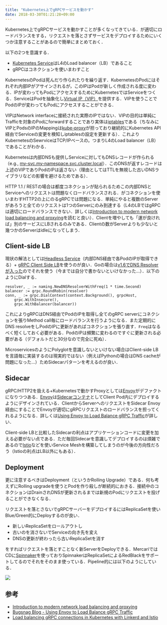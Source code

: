 ```yaml
---
title: "Kubernetes上でgRPCサービスを動かす"
date: 2018-03-30T01:21:28+09:00
---
```


Kubernetes上でgRPCサービスを動かすことが多くなってきている．が適切にロードバランスをする，リクエストを落とさずサービスをデプロイするためにいくつか注意することがあるので簡単にまとめておく．

以下の2つを意識する．

- [Kubernetes Service](https://kubernetes.io/docs/concepts/services-networking/service/)はL4のLoad balancer（LB）であること
- gRPCはコネクションを使いまわすこと

KubernetesのPodは死んだり作られたりを繰り返す．KubernetesのPodにはそれぞれ内部IPがアサインされるが，このIPはPodが新しく作成される度に変わる．IPが変わってもPodにアクセスするためにKubernetesではServiceをつくる．ServiceはPodを抽象化し[Virtual IP（VIP）](https://blog.openshift.com/kubernetes-services-by-example/)を提供する．VIPを使うことでPodのIPが変わってもPodにアクセスすることができる．

VIPはNetwork interfaceに接続された実際のIPではない．VIPの目的は単純にTrafficを対象のPodにforwardすることであり実体は[iptables](https://wiki.centos.org/HowTos/Network/IPTables)である（ちなみにVIPとPodsのIPのMappingは[kube-proxy](https://kubernetes.io/docs/reference/generated/kube-proxy/)が担っており継続的にKubernetes API経由でServiceの変更を検知しiptablesの設定を更新する）．これよりKubernetesのSewrviceはTCP/IPベースの，つまりL4のLoad balancer（LB）であることがわかる．

Kubernetesは内部DNSも提供しServiceに対してもDNSレコードが作られる（e.g., [my-svc.my-namespace.svc.cluster.local](my-svc.my-namespace.svc.cluste.local)）．このDNSが返すレコードは上述のVIPでありPodのIPは返さない（理由としてはTTLを無視した古いDNSライブラリなどの影響を避けるためである）．

HTTP 1.1 / RESTの場合は都度コネクションが貼られるためこの内部DNSとServiceへのリクエストは問題なくロードバランスされる．がコネクションを使いまわすHTTP2の上にのるgRPCでは問題になる．単純にやると複数のServerがあろうと全てのリクエストは1つのServerにのみ到達する（L4のLBではgRPCは適切にロードバランスできない．詳しくは[Introduction to modern network load balancing and proxying]( https://blog.envoyproxy.io/introduction-to-modern-network-load-balancing-and-proxying-a57f6ff80236)を読むと良い）．Clientを増やしても「運が良ければ」別のサービスにLBされるのみである．Clientの数がServerよりも少ないと幾つかのServerはidleになってしまう．

## Client-side LB

現状の解法としては[Headless Service](https://kubernetes.io/docs/concepts/services-networking/service/#headless-services)（内部DNS経由で各PodのIPが取得できる）+ [gRPC Client Side LB](https://github.com/grpc/grpc/blob/master/doc/load-balancing.md)を使うのが良い．Goの場合は[v1.6でDNS Resolverが入った](https://github.com/grpc/grpc-go/releases/tag/v1.6.0)のでそれを使う（今までは自分で書かないといけなかった...）．以下のようにDialする．

```
resolver, _ := naming.NewDNSResolverWithFreq(1 * time.Second)
balancer := grpc.RoundRobin(resolver)
conn, _ := grpc.DialContext(context.Background(), grpcHost,
	grpc.WithInsecure(),
	grpc.WithBalancer(balancer))
```

これによりgRPCはDNS経由でPodのIPを取得し全てのgRPC serverにコネクションを張りMethod call毎にロードバランスを行うようになる．また定期的にDNS resolveをしPodのIPに更新があればコネクションを張り直す．`Freq`はなるべく短くしておく必要がある．PodのIPは頻繁に変わるのですぐに更新される必要がある（デフォルトだと30分なので完全に死ぬ）．

MicroservicesのようにPolyglotを意識しないといけない場合はClient-side LBを言語毎に実装するのは現実的ではない（例えばPythonの場合はDNS cacheが問題になった...）ためSidecarパターンを考えるのが良い．

## Sidecar
gRPC/HTTP2を扱える+Kubernetesで動かすProxyとしては[Envoy](https://www.envoyproxy.io/)がデファクトになりつつある．[Envoy](https://www.envoyproxy.io/)は[Sidecarコンテナ](http://blog.kubernetes.io/2015/06/the-distributed-system-toolkit-patterns.html)としてClient Pod内にデプロイするようにデザインされている．ClientからServerへのリクエストをSidecar Envoy経由にすることでEnvoyが適切にgRPCリクエストのロードバランスを担ってくれるようになる．詳しくは[Using Envoy to Load Balance gRPC Traffic](https://blog.bugsnag.com/envoy)が詳しい．

Client-side LBと比較したSidecarの利点はアプリケーションコードに変更を加える必要がない点である．ただ毎回Sidecarを意識してデプロイするのは煩雑であるので[Istio](https://istio.io/docs/concepts/what-is-istio/overview.html)などを使いService Meshを構築してしまうのが今後の方向性だろう（Istioの利点はLB以外にもある）．

## Deployment

更に注意するべきはDeployment（というかRolling Upgrade）である．何も考えずにRolling upgradeを使うとPodを作り殺しが断続的におきる．接続中のコネクションはDrainされDNSが更新されるまでは新規のPodにリクエストを投げることができなくなる．

リクエストを落とさないでgRPCサーバーをデプロイするにはReplicaSetを使いBlue/Green的にDeployするのが良い．

- 新しいReplicaSetをロールアウトし
- 古いのを消さないでServiceの向き先を変え
- DNSの更新が終わったら古いReplicaSetを消す

をすればリクエストを落とすことなく新ServerをDeployできる．MercariではCDに[Spinnaker](http://tech.mercari.com/entry/2017/08/21/092743)を使っておりSpinnakerはReplicaSetによるRedBlackをサポートしてるのでそれをそのまま使っている．Pipeline的には以下のようにしている．

<img src="/images/grpc-pipeline.png" class="image">


## 参考

- [Introduction to modern network load balancing and proxying](https://blog.envoyproxy.io/introduction-to-modern-network-load-balancing-and-proxying-a57f6ff80236)
- [Bugsnag Blog - Using Envoy to Load Balance gRPC Traffic](https://blog.bugsnag.com/envoy)
- [Load balancing gRPC connections in Kubernetes with Linkerd and Istio](http://blog.effectivemessaging.com/2017/06/load-balancing-grpc-connections-in.html)


